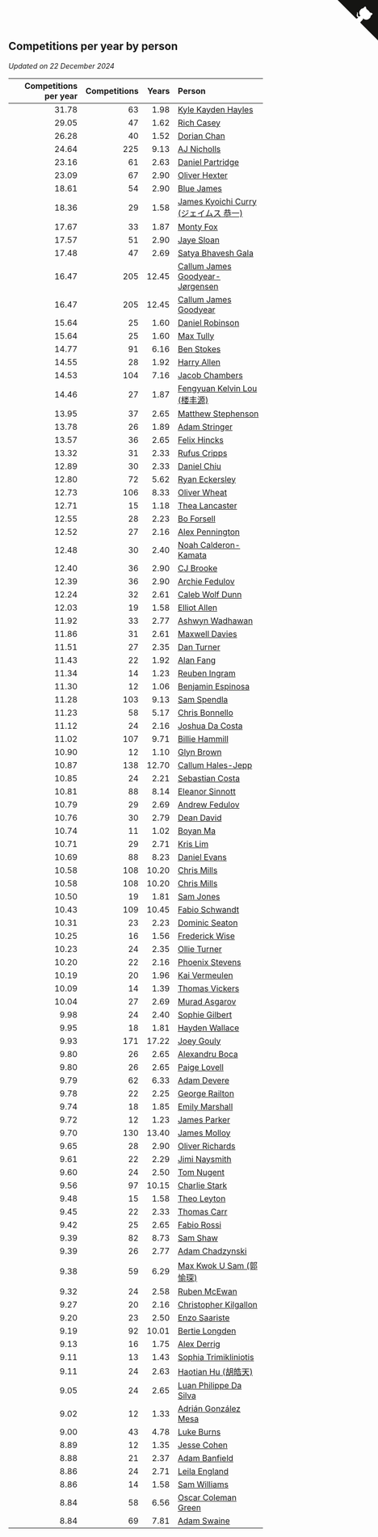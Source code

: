 ## Competitions per year by person

*Updated on 22 December 2024*

| Competitions per year | Competitions | Years | Person |
| ---: | ---: | ---: | :--- |
| 31.78 | 63 | 1.98 | [Kyle Kayden Hayles](https://www.worldcubeassociation.org/persons/2022HAYL02) |
| 29.05 | 47 | 1.62 | [Rich Casey](https://www.worldcubeassociation.org/persons/2023CASE06) |
| 26.28 | 40 | 1.52 | [Dorian Chan](https://www.worldcubeassociation.org/persons/2023DORI01) |
| 24.64 | 225 | 9.13 | [AJ Nicholls](https://www.worldcubeassociation.org/persons/2015NICH04) |
| 23.16 | 61 | 2.63 | [Daniel Partridge](https://www.worldcubeassociation.org/persons/2022PART02) |
| 23.09 | 67 | 2.90 | [Oliver Hexter](https://www.worldcubeassociation.org/persons/2022HEXT01) |
| 18.61 | 54 | 2.90 | [Blue James](https://www.worldcubeassociation.org/persons/2022JAME01) |
| 18.36 | 29 | 1.58 | [James Kyoichi Curry (ジェイムス 恭一)](https://www.worldcubeassociation.org/persons/2023CURR06) |
| 17.67 | 33 | 1.87 | [Monty Fox](https://www.worldcubeassociation.org/persons/2023FOXM01) |
| 17.57 | 51 | 2.90 | [Jaye Sloan](https://www.worldcubeassociation.org/persons/2022SLOA01) |
| 17.48 | 47 | 2.69 | [Satya Bhavesh Gala](https://www.worldcubeassociation.org/persons/2022GALA03) |
| 16.47 | 205 | 12.45 | [Callum James Goodyear-Jørgensen](https://www.worldcubeassociation.org/persons/2012GOOD02) |
| 16.47 | 205 | 12.45 | [Callum James Goodyear](https://www.worldcubeassociation.org/persons/2012GOOD02) |
| 15.64 | 25 | 1.60 | [Daniel Robinson](https://www.worldcubeassociation.org/persons/2023ROBI10) |
| 15.64 | 25 | 1.60 | [Max Tully](https://www.worldcubeassociation.org/persons/2023TULL04) |
| 14.77 | 91 | 6.16 | [Ben Stokes](https://www.worldcubeassociation.org/persons/2018STOK01) |
| 14.55 | 28 | 1.92 | [Harry Allen](https://www.worldcubeassociation.org/persons/2023ALLE01) |
| 14.53 | 104 | 7.16 | [Jacob Chambers](https://www.worldcubeassociation.org/persons/2017CHAM09) |
| 14.46 | 27 | 1.87 | [Fengyuan Kelvin Lou (楼丰源)](https://www.worldcubeassociation.org/persons/2023LOUF01) |
| 13.95 | 37 | 2.65 | [Matthew Stephenson](https://www.worldcubeassociation.org/persons/2022STEP04) |
| 13.78 | 26 | 1.89 | [Adam Stringer](https://www.worldcubeassociation.org/persons/2023STRI02) |
| 13.57 | 36 | 2.65 | [Felix Hincks](https://www.worldcubeassociation.org/persons/2022HINC01) |
| 13.32 | 31 | 2.33 | [Rufus Cripps](https://www.worldcubeassociation.org/persons/2022CRIP01) |
| 12.89 | 30 | 2.33 | [Daniel Chiu](https://www.worldcubeassociation.org/persons/2022CHIU06) |
| 12.80 | 72 | 5.62 | [Ryan Eckersley](https://www.worldcubeassociation.org/persons/2019ECKE02) |
| 12.73 | 106 | 8.33 | [Oliver Wheat](https://www.worldcubeassociation.org/persons/2016WHEA01) |
| 12.71 | 15 | 1.18 | [Thea Lancaster](https://www.worldcubeassociation.org/persons/2023LANC06) |
| 12.55 | 28 | 2.23 | [Bo Forsell](https://www.worldcubeassociation.org/persons/2022FORS06) |
| 12.52 | 27 | 2.16 | [Alex Pennington](https://www.worldcubeassociation.org/persons/2022PENN04) |
| 12.48 | 30 | 2.40 | [Noah Calderon-Kamata](https://www.worldcubeassociation.org/persons/2022CALD07) |
| 12.40 | 36 | 2.90 | [CJ Brooke](https://www.worldcubeassociation.org/persons/2022BROO02) |
| 12.39 | 36 | 2.90 | [Archie Fedulov](https://www.worldcubeassociation.org/persons/2022FEDU01) |
| 12.24 | 32 | 2.61 | [Caleb Wolf Dunn](https://www.worldcubeassociation.org/persons/2022DUNN03) |
| 12.03 | 19 | 1.58 | [Elliot Allen](https://www.worldcubeassociation.org/persons/2023ALLE16) |
| 11.92 | 33 | 2.77 | [Ashwyn Wadhawan](https://www.worldcubeassociation.org/persons/2022WADH02) |
| 11.86 | 31 | 2.61 | [Maxwell Davies](https://www.worldcubeassociation.org/persons/2022DAVI11) |
| 11.51 | 27 | 2.35 | [Dan Turner](https://www.worldcubeassociation.org/persons/2022TURN10) |
| 11.43 | 22 | 1.92 | [Alan Fang](https://www.worldcubeassociation.org/persons/2023FANG02) |
| 11.34 | 14 | 1.23 | [Reuben Ingram](https://www.worldcubeassociation.org/persons/2023INGR05) |
| 11.30 | 12 | 1.06 | [Benjamin Espinosa](https://www.worldcubeassociation.org/persons/2023ESPI36) |
| 11.28 | 103 | 9.13 | [Sam Spendla](https://www.worldcubeassociation.org/persons/2015SPEN01) |
| 11.23 | 58 | 5.17 | [Chris Bonnello](https://www.worldcubeassociation.org/persons/2019BONN05) |
| 11.12 | 24 | 2.16 | [Joshua Da Costa](https://www.worldcubeassociation.org/persons/2022COST18) |
| 11.02 | 107 | 9.71 | [Billie Hammill](https://www.worldcubeassociation.org/persons/2015HAMM01) |
| 10.90 | 12 | 1.10 | [Glyn Brown](https://www.worldcubeassociation.org/persons/2023BROW47) |
| 10.87 | 138 | 12.70 | [Callum Hales-Jepp](https://www.worldcubeassociation.org/persons/2012HALE01) |
| 10.85 | 24 | 2.21 | [Sebastian Costa](https://www.worldcubeassociation.org/persons/2022COST12) |
| 10.81 | 88 | 8.14 | [Eleanor Sinnott](https://www.worldcubeassociation.org/persons/2016SINN01) |
| 10.79 | 29 | 2.69 | [Andrew Fedulov](https://www.worldcubeassociation.org/persons/2022FEDU02) |
| 10.76 | 30 | 2.79 | [Dean David](https://www.worldcubeassociation.org/persons/2022DAVI06) |
| 10.74 | 11 | 1.02 | [Boyan Ma](https://www.worldcubeassociation.org/persons/2023MABO02) |
| 10.71 | 29 | 2.71 | [Kris Lim](https://www.worldcubeassociation.org/persons/2022LIMK01) |
| 10.69 | 88 | 8.23 | [Daniel Evans](https://www.worldcubeassociation.org/persons/2016EVAN06) |
| 10.58 | 108 | 10.20 | [Chris Mills](https://www.worldcubeassociation.org/persons/2014MILL04) |
| 10.58 | 108 | 10.20 | [Chris Mills](https://www.worldcubeassociation.org/persons/2014MILL04) |
| 10.50 | 19 | 1.81 | [Sam Jones](https://www.worldcubeassociation.org/persons/2023JONE09) |
| 10.43 | 109 | 10.45 | [Fabio Schwandt](https://www.worldcubeassociation.org/persons/2014SCHW02) |
| 10.31 | 23 | 2.23 | [Dominic Seaton](https://www.worldcubeassociation.org/persons/2022SEAT02) |
| 10.25 | 16 | 1.56 | [Frederick Wise](https://www.worldcubeassociation.org/persons/2023WISE03) |
| 10.23 | 24 | 2.35 | [Ollie Turner](https://www.worldcubeassociation.org/persons/2022TURN11) |
| 10.20 | 22 | 2.16 | [Phoenix Stevens](https://www.worldcubeassociation.org/persons/2022STEV09) |
| 10.19 | 20 | 1.96 | [Kai Vermeulen](https://www.worldcubeassociation.org/persons/2023VERM01) |
| 10.09 | 14 | 1.39 | [Thomas Vickers](https://www.worldcubeassociation.org/persons/2023VICK03) |
| 10.04 | 27 | 2.69 | [Murad Asgarov](https://www.worldcubeassociation.org/persons/2022ASGA01) |
| 9.98 | 24 | 2.40 | [Sophie Gilbert](https://www.worldcubeassociation.org/persons/2022GILB05) |
| 9.95 | 18 | 1.81 | [Hayden Wallace](https://www.worldcubeassociation.org/persons/2023WALL05) |
| 9.93 | 171 | 17.22 | [Joey Gouly](https://www.worldcubeassociation.org/persons/2007GOUL01) |
| 9.80 | 26 | 2.65 | [Alexandru Boca](https://www.worldcubeassociation.org/persons/2022BOCA01) |
| 9.80 | 26 | 2.65 | [Paige Lovell](https://www.worldcubeassociation.org/persons/2022LOVE06) |
| 9.79 | 62 | 6.33 | [Adam Devere](https://www.worldcubeassociation.org/persons/2018DEVE02) |
| 9.78 | 22 | 2.25 | [George Railton](https://www.worldcubeassociation.org/persons/2022RAIL01) |
| 9.74 | 18 | 1.85 | [Emily Marshall](https://www.worldcubeassociation.org/persons/2023MARS02) |
| 9.72 | 12 | 1.23 | [James Parker](https://www.worldcubeassociation.org/persons/2023PARK57) |
| 9.70 | 130 | 13.40 | [James Molloy](https://www.worldcubeassociation.org/persons/2011MOLL01) |
| 9.65 | 28 | 2.90 | [Oliver Richards](https://www.worldcubeassociation.org/persons/2022RICH02) |
| 9.61 | 22 | 2.29 | [Jimi Naysmith](https://www.worldcubeassociation.org/persons/2022NAYS02) |
| 9.60 | 24 | 2.50 | [Tom Nugent](https://www.worldcubeassociation.org/persons/2022NUGE01) |
| 9.56 | 97 | 10.15 | [Charlie Stark](https://www.worldcubeassociation.org/persons/2014STAR05) |
| 9.48 | 15 | 1.58 | [Theo Leyton](https://www.worldcubeassociation.org/persons/2023LEYT01) |
| 9.45 | 22 | 2.33 | [Thomas Carr](https://www.worldcubeassociation.org/persons/2022CARR18) |
| 9.42 | 25 | 2.65 | [Fabio Rossi](https://www.worldcubeassociation.org/persons/2022ROSS02) |
| 9.39 | 82 | 8.73 | [Sam Shaw](https://www.worldcubeassociation.org/persons/2016SHAW02) |
| 9.39 | 26 | 2.77 | [Adam Chadzynski](https://www.worldcubeassociation.org/persons/2022CHAD02) |
| 9.38 | 59 | 6.29 | [Max Kwok U Sam (郭愉琛)](https://www.worldcubeassociation.org/persons/2018SAMK01) |
| 9.32 | 24 | 2.58 | [Ruben McEwan](https://www.worldcubeassociation.org/persons/2022MCEW01) |
| 9.27 | 20 | 2.16 | [Christopher Kilgallon](https://www.worldcubeassociation.org/persons/2022KILG02) |
| 9.20 | 23 | 2.50 | [Enzo Saariste](https://www.worldcubeassociation.org/persons/2022SAAR02) |
| 9.19 | 92 | 10.01 | [Bertie Longden](https://www.worldcubeassociation.org/persons/2014LONG06) |
| 9.13 | 16 | 1.75 | [Alex Derrig](https://www.worldcubeassociation.org/persons/2023DERR02) |
| 9.11 | 13 | 1.43 | [Sophia Trimikliniotis](https://www.worldcubeassociation.org/persons/2023TRIM03) |
| 9.11 | 24 | 2.63 | [Haotian Hu (胡皓天)](https://www.worldcubeassociation.org/persons/2022HUHA01) |
| 9.05 | 24 | 2.65 | [Luan Philippe Da Silva](https://www.worldcubeassociation.org/persons/2022SILV08) |
| 9.02 | 12 | 1.33 | [Adrián González Mesa](https://www.worldcubeassociation.org/persons/2023MESA03) |
| 9.00 | 43 | 4.78 | [Luke Burns](https://www.worldcubeassociation.org/persons/2020BURN06) |
| 8.89 | 12 | 1.35 | [Jesse Cohen](https://www.worldcubeassociation.org/persons/2023COHE05) |
| 8.88 | 21 | 2.37 | [Adam Banfield](https://www.worldcubeassociation.org/persons/2022BANF01) |
| 8.86 | 24 | 2.71 | [Leila England](https://www.worldcubeassociation.org/persons/2022ENGL01) |
| 8.86 | 14 | 1.58 | [Sam Williams](https://www.worldcubeassociation.org/persons/2023WILL30) |
| 8.84 | 58 | 6.56 | [Oscar Coleman Green](https://www.worldcubeassociation.org/persons/2018GREE09) |
| 8.84 | 69 | 7.81 | [Adam Swaine](https://www.worldcubeassociation.org/persons/2017SWAI01) |


<a href="https://github.com/simonkellly/wca_statistics_uk" class="github-corner" aria-label="View source on Github"><svg width="80" height="80" viewBox="0 0 250 250" style="fill:#151513; color:#fff; position: absolute; top: 0; border: 0; right: 0;" aria-hidden="true"><path d="M0,0 L115,115 L130,115 L142,142 L250,250 L250,0 Z"></path><path d="M128.3,109.0 C113.8,99.7 119.0,89.6 119.0,89.6 C122.0,82.7 120.5,78.6 120.5,78.6 C119.2,72.0 123.4,76.3 123.4,76.3 C127.3,80.9 125.5,87.3 125.5,87.3 C122.9,97.6 130.6,101.9 134.4,103.2" fill="currentColor" style="transform-origin: 130px 106px;" class="octo-arm"></path><path d="M115.0,115.0 C114.9,115.1 118.7,116.5 119.8,115.4 L133.7,101.6 C136.9,99.2 139.9,98.4 142.2,98.6 C133.8,88.0 127.5,74.4 143.8,58.0 C148.5,53.4 154.0,51.2 159.7,51.0 C160.3,49.4 163.2,43.6 171.4,40.1 C171.4,40.1 176.1,42.5 178.8,56.2 C183.1,58.6 187.2,61.8 190.9,65.4 C194.5,69.0 197.7,73.2 200.1,77.6 C213.8,80.2 216.3,84.9 216.3,84.9 C212.7,93.1 206.9,96.0 205.4,96.6 C205.1,102.4 203.0,107.8 198.3,112.5 C181.9,128.9 168.3,122.5 157.7,114.1 C157.9,116.9 156.7,120.9 152.7,124.9 L141.0,136.5 C139.8,137.7 141.6,141.9 141.8,141.8 Z" fill="currentColor" class="octo-body"></path></svg></a><style>.github-corner:hover .octo-arm{animation:octocat-wave 560ms ease-in-out}@keyframes octocat-wave{0%,100%{transform:rotate(0)}20%,60%{transform:rotate(-25deg)}40%,80%{transform:rotate(10deg)}}@media (max-width:500px){.github-corner:hover .octo-arm{animation:none}.github-corner .octo-arm{animation:octocat-wave 560ms ease-in-out}}</style>
